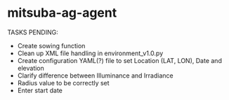 # mitsuba-ag-agent

TASKS PENDING:
- Create sowing function
- Clean up XML file handling in environment_v1.0.py
- Create configuration YAML(?) file to set Location (LAT, LON), Date and elevation
- Clarify difference between Illuminance and Irradiance
- Radius value to be correctly set
- Enter start date
